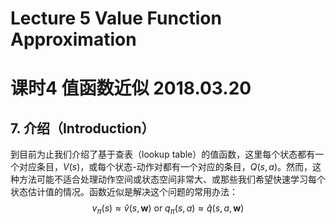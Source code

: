 # Lecture 5 Value Function Approximation

# 课时4 值函数近似 2018.03.20

## 7. 介绍（Introduction）

到目前为止我们介绍了基于查表（lookup table）的值函数，这里每个状态都有一个对应条目，$V(s)$，或每个状态-动作对都有一个对应的条目，$Q(s,a)$。然而，这种方法可能不适合处理动作空间或状态空间非常大、或那些我们希望快速学习每个状态估计值的情况。函数近似是解决这个问题的常用办法：
$$
v_{\pi}(s) \approx \hat{v}(s,\mathbf{w}) \text{ or } q_{\pi}(s,a) \approx \hat{q}(s,a,\mathbf{w})
$$